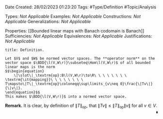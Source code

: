 <div class="topSpace"></div>

Date Created: 28/02/2023 01:23:20
Tags: #Type/Definition #Topic/Analysis

Types: _Not Applicable_
Examples: _Not Applicable_
Constructions: _Not Applicable_
Generalizations: _Not Applicable_

Properties: [[Bounded linear maps with Banach codomain is Banach]]
Sufficiencies: _Not Applicable_
Equivalences: _Not Applicable_
Justifications: _Not Applicable_

``` ad-Definition
title: Definition.

Let $V$ and $W$ be normed vector spaces. The **operator norm** on the vector space $\BDD{\l(V,W\r)}\subseteq\Hom\l(V,W\r)$ of all bounded linear maps is the norm
$$\begin{equation}
    \|\slot\|_\textrm{op}:B\l(V,W\r)\to\R\ \ \ \ \ \ \ \ \textrm{\it{mapping}}\ \ \ \ \ \ \ \ T\mapsto\|T\|_\textrm{op}\coloneqq\sup\limits_{v\neq 0}\frac{\|Tv\|}{\|v\|}.
\end{equation}$$
This makes $\BDD{\l(V,W\r)}$ into a normed vector space.

```

**Remark.** It is clear, by definition of $\|T\|_\textrm{op}$, that $\|Tv\|\leq\|T\|_\textrm{op}\|v\|$ for all $v\in V$.<span style="float:right;">$\blacklozenge$</span>
